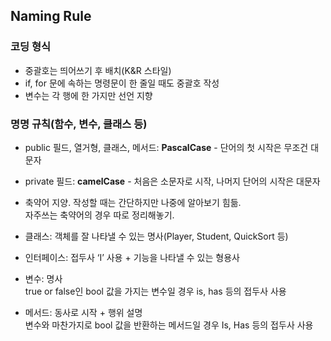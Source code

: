 ## Naming Rule

### 코딩 형식

- 중괄호는 띄어쓰기 후 배치(K&R 스타일)
- if, for 문에 속하는 명령문이 한 줄일 때도 중괄호 작성
- 변수는 각 행에 한 가지만 선언 지향

### 명명 규칙(함수, 변수, 클래스 등)

- public 필드, 열거형, 클래스, 메서드: **PascalCase** - 단어의 첫 시작은 무조건 대문자
- private 필드: **camelCase** - 처음은 소문자로 시작, 나머지 단어의 시작은 대문자

- 축약어 지양. 작성할 때는 간단하지만 나중에 알아보기 힘듦.<br/>
  자주쓰는 축약어의 경우 따로 정리해놓기.

- 클래스: 객체를 잘 나타낼 수 있는 명사(Player, Student, QuickSort 등)
- 인터페이스: 접두사 ‘I’ 사용 + 기능을 나타낼 수 있는 형용사

- 변수: 명사<br/>
  true or false인 bool 값을 가지는 변수일 경우 is, has 등의 접두사 사용

- 메서드: 동사로 시작 + 행위 설명<br/>
  변수와 마찬가지로 bool 값을 반환하는 메서드일 경우 Is, Has 등의 접두사 사용
